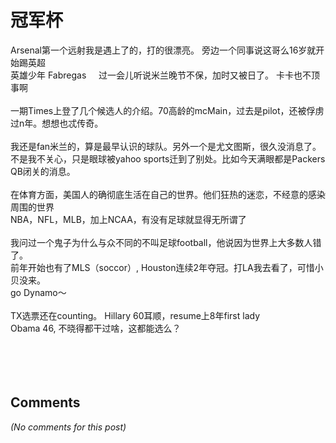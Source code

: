# 冠军杯

<div id="msgcns!9884D0A402622CB2!4083" class="bvMsg"><div>Arsenal第一个远射我是遇上了的，打的很漂亮。 旁边一个同事说这哥么16岁就开始踢英超</div>
<div>英雄少年 Fabregas     过一会儿听说米兰晚节不保，加时又被日了。 卡卡也不顶事啊</div>
<div> </div>
<div>一期Times上登了几个候选人的介绍。70高龄的mcMain，过去是pilot，还被俘虏过n年。想想也忒传奇。</div>
<div> </div>
<div>我还是fan米兰的，算是最早认识的球队。另外一个是尤文图斯，很久没消息了。</div>
<div>不是我不关心，只是眼球被yahoo sports迁到了别处。比如今天满眼都是Packers QB闭关的消息。</div>
<div> </div>
<div>在体育方面，美国人的确彻底生活在自己的世界。他们狂热的迷恋，不经意的感染周围的世界</div>
<div>NBA，NFL，MLB，加上NCAA，有没有足球就显得无所谓了</div>
<div> </div>
<div>我问过一个鬼子为什么与众不同的不叫足球football，他说因为世界上大多数人错了。</div>
<div>前年开始也有了MLS（soccor）, Houston连续2年夺冠。打LA我去看了，可惜小贝没来。</div>
<div>go Dynamo～ </div>
<div> </div>
<div>TX选票还在counting。 Hillary 60耳顺，resume上8年first lady </div>
<div>Obama 46, 不晓得都干过啥，这都能选么？</div>
<div> </div>
<div> </div>
<div> </div>
<div> </div></div>

## Comments

*(No comments for this post)*
